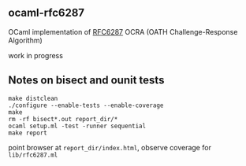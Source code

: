 ## ocaml-rfc6287

OCaml implementation of [RFC6287](http://tools.ietf.org/html/rfc6287) OCRA (OATH Challenge-Response Algorithm)

work in progress

## Notes on bisect and ounit tests

```
make distclean
./configure --enable-tests --enable-coverage
make
rm -rf bisect*.out report_dir/*
ocaml setup.ml -test -runner sequential
make report
```

point browser at `report_dir/index.html`, observe coverage for `lib/rfc6287.ml`
